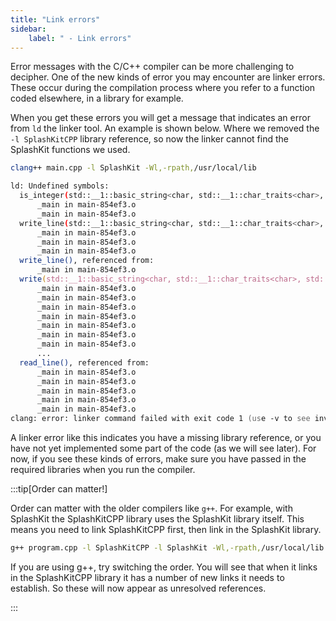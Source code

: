 ```yaml
---
title: "Link errors"
sidebar:
    label: " - Link errors"
---
```


Error messages with the C/C++ compiler can be more challenging to decipher. One of the new kinds of error you may encounter are linker errors. These occur during the compilation process where you refer to a function coded elsewhere, in a library for example. 

When you get these errors you will get a message that indicates an error from `ld` the linker tool. An example is shown below. Where we removed the `-l SplashKitCPP` library reference, so now the linker cannot find the SplashKit functions we used.

```zsh
clang++ main.cpp -l SplashKit -Wl,-rpath,/usr/local/lib

ld: Undefined symbols:
  is_integer(std::__1::basic_string<char, std::__1::char_traits<char>, std::__1::allocator<char>> const&), referenced from:
      _main in main-854ef3.o
      _main in main-854ef3.o
  write_line(std::__1::basic_string<char, std::__1::char_traits<char>, std::__1::allocator<char>>), referenced from:
      _main in main-854ef3.o
      _main in main-854ef3.o
      _main in main-854ef3.o
  write_line(), referenced from:
      _main in main-854ef3.o
  write(std::__1::basic_string<char, std::__1::char_traits<char>, std::__1::allocator<char>>), referenced from:
      _main in main-854ef3.o
      _main in main-854ef3.o
      _main in main-854ef3.o
      _main in main-854ef3.o
      _main in main-854ef3.o
      _main in main-854ef3.o
      _main in main-854ef3.o
      ...
  read_line(), referenced from:
      _main in main-854ef3.o
      _main in main-854ef3.o
      _main in main-854ef3.o
      _main in main-854ef3.o
      _main in main-854ef3.o
clang: error: linker command failed with exit code 1 (use -v to see invocation)
```

A linker error like this indicates you have a missing library reference, or you have not yet implemented some part of the code (as we will see later). For now, if you see these kinds of errors, make sure you have passed in the required libraries when you run the compiler.

:::tip[Order can matter!]

Order can matter with the older compilers like `g++`. For example, with SplashKit the SplashKitCPP library uses the SplashKit library itself. This means you need to link SplashKitCPP first, then link in the SplashKit library.

```zsh
g++ program.cpp -l SplashKitCPP -l SplashKit -Wl,-rpath,/usr/local/lib -o program
```

If you are using g++, try switching the order. You will see that when it links in the SplashKitCPP library it has a number of new links it needs to establish. So these will now appear as unresolved references.

:::
